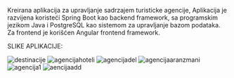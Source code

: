 Kreirana aplikacija za upravljanje sadrzajem turisticke agencije,
Aplikacija je razvijena koristeći Spring Boot kao backend framework, sa programskim jezikom Java i PostgreSQL kao sistemom za upravljanje bazom podataka. 
Za frontend je korišćen Angular frontend framework.


SLIKE APLIKACIJE:

![destinacije](https://github.com/user-attachments/assets/f4e8c171-c090-42f3-835a-f0db51ae6c24)
![agencijahoteli](https://github.com/user-attachments/assets/b4f9a4c1-be97-48bc-9b15-0ffb5201cbdc)
![agencijadel](https://github.com/user-attachments/assets/1476b6c3-0350-4a6a-8106-e38e964cc288)
![agencijaaranzmani](https://github.com/user-attachments/assets/a84e16d6-52a2-4f9e-bf0f-323c99951003)
![agencija1](https://github.com/user-attachments/assets/e8ec2e69-cc53-4415-82d6-47002f3abed7)
![aencijaadd](https://github.com/user-attachments/assets/082eb454-49d4-4943-9bc7-95f3b4c1c1fc)
